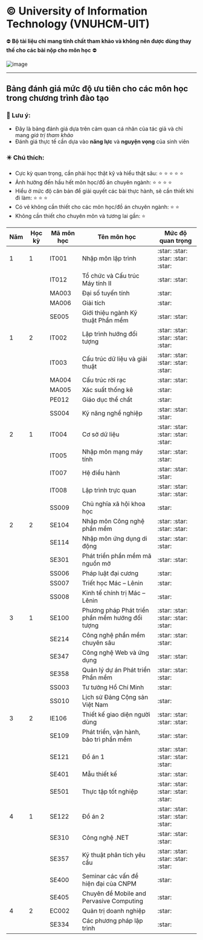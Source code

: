# © University of Information Technology (VNUHCM-UIT)

:no_entry: **Bộ tài liệu chỉ mang tính chất tham khảo và không nên được dùng thay thế cho các bài nộp cho môn học** :no_entry:

![image](https://github.com/user-attachments/assets/d1087970-92bb-4078-ac1e-f55063ae9e52)

---------------------
## Bảng đánh giá mức độ ưu tiên cho các môn học trong chương trình đào tạo

### :triangular_flag_on_post: Lưu ý:
- Đây là bảng đánh giá dựa trên cảm quan cá nhân của tác giả và chỉ mang *giá trị tham khảo*
- Đánh giá thực tế cần dựa vào **năng lực** và **nguyện vọng** của sinh viên

### :eight_pointed_black_star: Chú thích:
- Cực kỳ quan trọng, cần phải học thật kỹ và hiểu thật sâu: :star: :star: :star: :star: :star:
- Ảnh hưởng đến hầu hết môn học/đồ án chuyên ngành: :star: :star: :star: :star:
- Hiểu ở mức độ căn bản để giải quyết các bài thực hành, sẽ cần thiết khi đi làm: :star: :star: :star:
- Có vẻ không cần thiết cho các môn học/đồ án chuyên ngành: :star: :star:
- Không cần thiết cho chuyên môn và tương lai gần: :star:

<table>
  <thead>
    <tr>
      <th style="text-align: center;">Năm</th>
      <th style="text-align: center;">Học kỳ</th>
      <th style="text-align: center;">Mã môn học</th>
      <th style="text-align: center;">Tên môn học</th>
      <th style="text-align: center;">Mức độ quan trọng</th>
    </tr>
  </thead>
  <tbody>
    <tr>
      <td>1</td>
      <td>1</td>
      <td>IT001</td>
      <td>Nhập môn lập trình</td>
      <td>:star: :star: :star: :star: :star:</td> 
    </tr>
    <tr>
      <td></td>
      <td></td>
      <td>IT012</td>
      <td>Tổ chức và Cấu trúc Máy tính II</td>
      <td>:star: :star:</td> 
    </tr>
    <tr>
      <td></td>
      <td></td>
      <td>MA003</td>
      <td>Đại số tuyến tính</td>
      <td>:star:</td> 
    </tr>
    <tr>
      <td></td>
      <td></td>
      <td>MA006</td>
      <td>Giải tích</td>
      <td>:star:</td> 
    </tr>
    <tr>
      <td></td>
      <td></td>
      <td>SE005</td>
      <td>Giới thiệu ngành Kỹ thuật Phần mềm</td>
      <td>:star: :star:</td>
    </tr>
    <tr>
      <td>1</td>
      <td>2</td>
      <td>IT002</td>
      <td>Lập trình hướng đối tượng</td>
      <td>:star: :star: :star: :star: :star:</td> 
    </tr>
    <tr>
      <td></td>
      <td></td>
      <td>IT003</td>
      <td>Cấu trúc dữ liệu và giải thuật</td>
      <td>:star: :star: :star: :star: :star:</td> 
    </tr>
    <tr>
      <td></td>
      <td></td>
      <td>MA004</td>
      <td>Cấu trúc rời rạc</td>
      <td>:star: :star:</td> 
    </tr>
    <tr>
      <td></td>
      <td></td>
      <td>MA005</td>
      <td>Xác suất thống kê</td>
      <td>:star:</td> 
    </tr>
    <tr>
      <td></td>
      <td></td>
      <td>PE012</td>
      <td>Giáo dục thể chất</td>
      <td>:star:</td>
    </tr>
    <tr>
      <td></td>
      <td></td>
      <td>SS004</td>
      <td>Kỹ năng nghề nghiệp</td>
      <td>:star: :star: :star:</td>
    </tr>
    <tr>
      <td>2</td>
      <td>1</td>
      <td>IT004</td>
      <td>Cơ sở dữ liệu</td>
      <td>:star: :star: :star: :star: :star:</td>
    </tr>
    <tr>
      <td></td>
      <td></td>
      <td>IT005</td>
      <td>Nhập môn mạng máy tính</td>
      <td>:star: :star: :star:</td>
    </tr>
    <tr>
      <td></td>
      <td></td>
      <td>IT007</td>
      <td>Hệ điều hành</td>
      <td>:star: :star: :star:</td>
    </tr>
    <tr>
      <td></td>
      <td></td>
      <td>IT008</td>
      <td>Lập trình trực quan</td>
      <td>:star: :star: :star: :star:</td>
    </tr>
    <tr>
      <td></td>
      <td></td>
      <td>SS009</td>
      <td>Chủ nghĩa xã hội khoa học</td>
      <td>:star:</td>
    </tr>
    <tr>
      <td>2</td>
      <td>2</td>
      <td>SE104</td>
      <td>Nhập môn Công nghệ phần mềm</td>
      <td>:star: :star: :star: :star:</td>
    </tr>
    <tr>
      <td></td>
      <td></td>
      <td>SE114</td>
      <td>Nhập môn ứng dụng di động</td>
      <td>:star: :star:  :star:</td>
    </tr>
    <tr>
      <td></td>
      <td></td>
      <td>SE301</td>
      <td>Phát triển phần mềm mã nguồn mở</td>
      <td>:star: :star:</td>
    </tr>
    <tr>
      <td></td>
      <td></td>
      <td>SS006</td>
      <td>Pháp luật đại cương</td>
      <td>:star:</td>
    </tr>
    <tr>
      <td></td>
      <td></td>
      <td>SS007</td>
      <td>Triết học Mác – Lênin</td>
      <td>:star:</td>
    </tr>
    <tr>
      <td></td>
      <td></td>
      <td>SS008</td>
      <td>Kinh tế chính trị Mác – Lênin</td>
      <td>:star:</td>
    </tr>
    <tr>
      <td>3</td>
      <td>1</td>
      <td>SE100</td>
      <td>Phương pháp Phát triển phần mềm hướng đối tượng</td>
      <td>:star: :star: :star: :star: :star:</td>
    </tr>
    <tr>
      <td></td>
      <td></td>
      <td>SE214</td>
      <td>Công nghệ phần mềm chuyên sâu</td>
      <td>:star: :star: :star:</td>
    </tr>
    <tr>
      <td></td>
      <td></td>
      <td>SE347</td>
      <td>Công nghệ Web và ứng dụng</td>
      <td>:star: :star:</td>
    </tr>
    <tr>
      <td></td>
      <td></td>
      <td>SE358</td>
      <td>Quản lý dự án Phát triển Phần mềm</td>
      <td>:star: :star: :star:</td>
    </tr>
    <tr>
      <td></td>
      <td></td>
      <td>SS003</td>
      <td>Tư tưởng Hồ Chí Minh</td>
      <td>:star:</td>
    </tr>
    <tr>
      <td></td>
      <td></td>
      <td>SS010</td>
      <td>Lịch sử Đảng Cộng sản Việt Nam</td>
      <td>:star:</td>
    </tr>
    <tr>
      <td>3</td>
      <td>2</td>
      <td>IE106</td>
      <td>Thiết kế giao diện người dùng</td>
      <td>:star: :star: :star: :star:</td>
    </tr>
    <tr>
      <td></td>
      <td></td>
      <td>SE109</td>
      <td>Phát triển, vận hành, bảo trì phần mềm</td>
      <td>:star: :star:</td>
    </tr>
    <tr>
      <td></td>
      <td></td>
      <td>SE121</td>
      <td>Đồ án 1</td>
      <td>:star: :star: :star: :star: :star:</td>
    </tr>
    <tr>
      <td></td>
      <td></td>
      <td>SE401</td>
      <td>Mẫu thiết kế</td>
      <td>:star: :star:</td>
    </tr>
    <tr>
      <td></td>
      <td></td>
      <td>SE501</td>
      <td>Thực tập tốt nghiệp</td>
      <td>:star: :star: :star: :star: :star:</td>
    </tr>
    <tr>
      <td>4</td>
      <td>1</td>
      <td>SE122</td>
      <td>Đồ án 2</td>
      <td>:star: :star: :star: :star: :star:</td>
    </tr>
    <tr>
      <td></td>
      <td></td>
      <td>SE310</td>
      <td>Công nghệ .NET</td>
      <td>:star: :star: :star:</td>
    </tr>
    <tr>
      <td></td>
      <td></td>
      <td>SE357</td>
      <td>Kỹ thuật phân tích yêu cầu</td>
      <td>:star: :star: :star: :star: :star:</td>
    </tr>
    <tr>
      <td></td>
      <td></td>
      <td>SE400</td>
      <td>Seminar các vấn đề hiện đại của CNPM</td>
      <td>:star:</td>
    </tr>
    <tr>
      <td></td>
      <td></td>
      <td>SE405</td>
      <td>Chuyên đề Mobile and Pervasive Computing</td>
      <td>:star:</td>
    </tr>
    <tr>
      <td>4</td>
      <td>2</td>
      <td>EC002</td>
      <td>Quản trị doanh nghiệp</td>
      <td>:star:</td>
    </tr>
    <tr>
      <td></td>
      <td></td>
      <td>SE334</td>
      <td>Các phương pháp lập trình</td>
      <td>:star:</td>
    </tr>
  </tbody>
</table>
